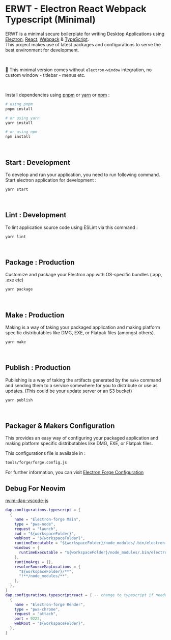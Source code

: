 # ERWT - Electron React Webpack Typescript (Minimal)

ERWT is a minimal secure boilerplate for writing Desktop Applications using [Electron](https://www.electronjs.org/), [React](https://reactjs.org/), [Webpack](https://webpack.js.org/) & [TypeScript](https://www.typescriptlang.org/). <br /> This project makes use of latest packages and configurations to serve the best environment for development.

<br>

📢  This minimal version comes without `electron-window` integration, no custom window - titlebar - menus etc.

<br>

Install dependencies using [pnpm](https://pnpm.io/) or [yarn](https://www.npmjs.com/package/yarn) or [npm](https://www.npmjs.com/) :

```bash
# using pnpm
pnpm install

# or using yarn
yarn install

# or using npm
npm install
```

<br />

## Start : Development

To develop and run your application, you need to run following command.
<br />
Start electron application for development :

```bash
yarn start
```

<br />

## Lint : Development

To lint application source code using ESLint via this command :

```bash
yarn lint
```

<br />

## Package : Production

Customize and package your Electron app with OS-specific bundles (.app, .exe etc)

```bash
yarn package
```

<br />

## Make : Production

Making is a way of taking your packaged application and making platform specific distributables like DMG, EXE, or Flatpak files (amongst others).

```bash
yarn make
```

<br />

## Publish : Production

Publishing is a way of taking the artifacts generated by the `make` command and sending them to a service somewhere for you to distribute or use as updates. (This could be your update server or an S3 bucket)

```bash
yarn publish
```

<br />

## Packager & Makers Configuration

This provides an easy way of configuring your packaged application and making platform specific distributables like DMG, EXE, or Flatpak files.

This configurations file is available in :

```bash
tools/forge/forge.config.js
```

For further information, you can visit [Electron Forge Configuration](https://www.electronforge.io/configuration)

## Debug For Neovim

[nvim-dap-vscode-js](https://github.com/mxsdev/nvim-dap-vscode-js)

```lua
dap.configurations.typescript = {
  {
    name = "Electron-forge Main",
    type = "pwa-node",
    request = "launch",
    cwd = "${workspaceFolder}",
    webRoot = "${workspaceFolder}",
    runtimeExecutable = "${workspaceFolder}/node_modules/.bin/electron-forge-vscode-nix",
    windows = {
      runtimeExecutable = "${workspaceFolder}/node_modules/.bin/electron-forge-vscode-win.cmd",
    },
    runtimeArgs = {},
    resolveSourceMapLocations = {
      "${workspaceFolder}/**",
      "!**/node_modules/**",
    },
  },
}
dap.configurations.typescriptreact = { -- change to typescript if needed
  {
    name = "Electron-forge Render",
    type = "pwa-chrome",
    request = "attach",
    port = 9222,
    webRoot = "${workspaceFolder}",
  },
}
```

